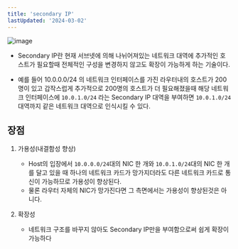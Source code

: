 ```yaml
---
title: 'secondary IP'
lastUpdated: '2024-03-02'
---
```


![image](https://github.com/rlaisqls/TIL/assets/81006587/d6e7d951-3092-4281-8661-65bcd7206e92)

- Secondary IP란 현재 서브넷에 의해 나뉘어져있는 네트워크 대역에 추가적인 호스트가 필요할때
  전체적인 구성을 변경하지 않고도 확장이 가능하게 하는 기술이다.

- 예를 들어 10.0.0.0/24 의 네트워크 인터페이스를 가진 라우터내의 호스트가 200명이 있고
  갑작스럽게 추가적으로 200명의 호스트가 더 필요해졌을때 해당 네트워크 인터페이스에 `10.0.1.0/24` 라는 Secondary IP 대역을 부여하면 `10.0.1.0/24` 대역까지 같은 네트워크 대역으로 인식시킬 수 있다.

## 장점

1. 가용성(내결함성 향상)

   - Host의 입장에서 `10.0.0.0/24`대의 NIC 한 개와 `10.0.1.0/24`대의 NIC 한 개를 달고 있을 때
     하나의 네트워크 카드가 망가지더라도 다른 네트워크 카드로 통신이 가능하므로 가용성이 향상된다.
   - 물론 라우터 자체의 NIC가 망가진다면 그 측면에서는 가용성이 향상된것은 아니다.

2. 확장성

   - 네트워크 구조를 바꾸지 않아도 Secondary IP만을 부여함으로써 쉽게 확장이 가능하다